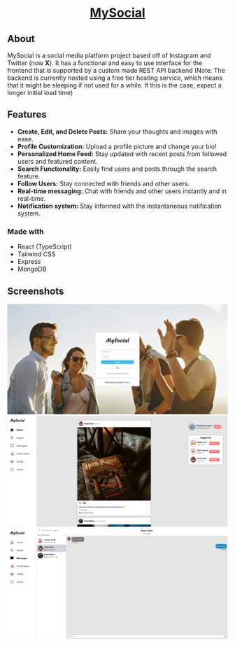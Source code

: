 <h1 align="center"><a href="https://yari-dewalt-mysocial.netlify.app">MySocial</a></h1>
<h2>About</h2>
<p>MySocial is a social media platform project based off of Instagram and Twitter (now <b>X</b>). It has a functional and easy to use interface for the frontend that is supported by a custom made REST API backend (Note: The backend is currently hosted using a free tier hosting service, which means that it might be sleeping if not used for a while. If this is the case, expect a longer initial load time)</p>
<h2>Features</h2>
<ul>
    <li><b>Create, Edit, and Delete Posts:</b> Share your thoughts and images with ease.</li>
    <li><b>Profile Customization:</b> Upload a profile picture and change your bio!</li>
    <li><b>Personalized Home Feed:</b> Stay updated with recent posts from followed users and featured content.</li>
    <li><b>Search Functionality:</b> Easily find users and posts through the search feature.</li>
    <li><b>Follow Users:</b> Stay connected with friends and other users.</li>
    <li><b>Real-time messaging:</b> Chat with friends and other users instantly and in real-time.</li>
    <li><b>Notification system:</b> Stay informed with the instantaneous notification system.</li>
</ul>
<h3>Made with</h3>
<ul>
    <li>React (TypeScript)</li>
    <li>Tailwind CSS</li>
    <li>Express</li>
    <li>MongoDB</li>
</ul>
<h2>Screenshots</h2>
<img src="./src/assets/screenshot3.png"></img>
<img src="./src/assets/screenshot.png"></img>
<img src="./src/assets/screenshot2.png"></img>

